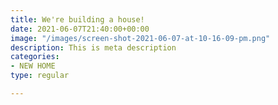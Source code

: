 ```yaml
---
title: We're building a house!
date: 2021-06-07T21:40:00+00:00
image: "/images/screen-shot-2021-06-07-at-10-16-09-pm.png"
description: This is meta description
categories:
- NEW HOME
type: regular

---
```


